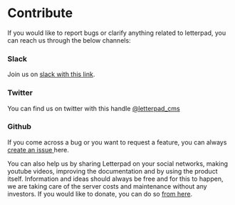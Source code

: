 # Contribute

If you would like to report bugs or clarify anything related to letterpad, you can reach us through the below channels:

### Slack

Join us on [slack with this link](https://join.slack.com/t/letterpad/shared\_invite/zt-4vcma4ac-HUFO\~9rYaerc1jFxM7U\_7A).

### Twitter

You can find us on twitter with this handle [@letterpad\_cms](https://twitter.com/letterpad\_cms)

### Github

If you come across a bug or you want to request a feature, you can always [create an issue ](https://github.com/letterpad/letterpad/issues/new)here.



You can also help us by sharing Letterpad on your social networks, making youtube videos, improving the documentation and by using the product itself. Information and ideas should always be free and for this to happen, we are taking care of the server costs and maintenance without any investors. If you would like to donate, you can do so [from here](https://opencollective.com/letterpad).&#x20;
